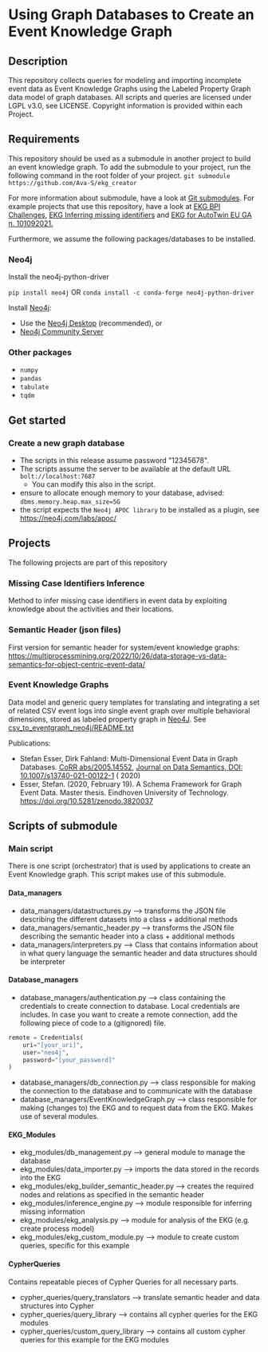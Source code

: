 # Using Graph Databases to Create an Event Knowledge Graph

## Description

This repository collects queries for modeling and importing incomplete event data as Event Knowledge Graphs using the Labeled
Property Graph data model of graph databases.
All scripts and queries are licensed under LGPL v3.0, see LICENSE.
Copyright information is provided within each Project.

## Requirements
This repository should be used as a submodule in another project to build an event knowledge graph.
To add the submodule to your project, run the following command in the root folder of your project.
`git submodule https://github.com/Ava-S/ekg_creator` 

For more information about submodule, have a look at [Git submodules](https://www.atlassian.com/git/tutorials/git-submodule).
For example projects that use this repository, have a look at [EKG BPI Challenges](https://github.com/Ava-S/ekg_bpi_challenges), [EKG Inferring missing identifiers](https://github.com/Ava-S/ekg_inference) and [EKG for AutoTwin EU GA n. 101092021.](https://github.com/Ava-S/ekg_autotwin)

Furthermore, we assume the following packages/databases to be installed.

### Neo4j
Install the neo4j-python-driver

`pip install neo4j`
OR
`conda install -c conda-forge neo4j-python-driver`

Install [Neo4j](https://neo4j.com/download/):

- Use the [Neo4j Desktop](https://neo4j.com/download-center/#desktop)  (recommended), or
- [Neo4j Community Server](https://neo4j.com/download-center/#community)

### Other packages
- `numpy`
- `pandas`
- `tabulate`
- `tqdm`

## Get started

### Create a new graph database

- The scripts in this release assume password "12345678".
- The scripts assume the server to be available at the default URL `bolt://localhost:7687`
  - You can modify this also in the script.
- ensure to allocate enough memory to your database, advised: `dbms.memory.heap.max_size=5G`
- the script expects the `Neo4j APOC library` to be installed as a plugin, see https://neo4j.com/labs/apoc/


## Projects

The following projects are part of this repository

### Missing Case Identifiers Inference
Method to infer missing case identifiers in event data by exploiting knowledge about the activities and their locations.

### Semantic Header (json files)
First version for semantic header for system/event knowledge graphs: https://multiprocessmining.org/2022/10/26/data-storage-vs-data-semantics-for-object-centric-event-data/

### Event Knowledge Graphs

Data model and generic query templates for translating and integrating a set of related CSV event logs into single event
graph over multiple behavioral dimensions, stored as labeled property graph in [Neo4J](https://neo4j.com/).
See [csv_to_eventgraph_neo4j/README.txt](ekg_creator/README.txt)

Publications:

- Stefan Esser, Dirk Fahland: Multi-Dimensional Event Data in Graph
  Databases. [CoRR abs/2005.14552](https://arxiv.org/abs/2005.14552), [Journal on Data Semantics, DOI: 10.1007/s13740-021-00122-1](https://dx.doi.org/10.1007/s13740-021-00122-1) (
  2020)
- Esser, Stefan. (2020, February 19). A Schema Framework for Graph Event Data. Master thesis. Eindhoven University of
  Technology. https://doi.org/10.5281/zenodo.3820037



## Scripts of submodule

### Main script
There is one script (orchestrator) that is used by applications to create an Event Knowledge graph. This script makes use of this submodule.

#### Data_managers

- data_managers/datastructures.py --> transforms the JSON file describing the different datasets into a class + additional methods
- data_managers/semantic_header.py --> transforms the JSON file describing the semantic header into a class + additional methods
- data_managers/interpreters.py --> Class that contains information about in what query language the semantic header and data structures should be interpreter


#### Database_managers
- database_managers/authentication.py  --> class containing the credentials to create connection to database. Local credentials are includes.
In case you want to create a remote connection, add the following piece of code to a (gitignored) file.
```python
remote = Credentials(
    uri="[your_uri]",
    user="neo4j",
    password="[your_password]"
)
```
- database_managers/db_connection.py --> class responsible for making the connection to the database and to communicate with the database
- database_managers/EventKnowledgeGraph.py --> class responsible for making (changes to) the EKG and to request data from the EKG. Makes use of several modules.

#### EKG_Modules
- ekg_modules/db_management.py --> general module to manage the database
- ekg_modules/data_importer.py --> imports the data stored in the records into the EKG
- ekg_modules/ekg_builder_semantic_header.py --> creates the required nodes and relations as specified in the semantic header
- ekg_modules/inference_engine.py --> module responsible for inferring missing information
- ekg_modules/ekg_analysis.py --> module for analysis of the EKG (e.g. create process model)
- ekg_modules/ekg_custom_module.py --> module to create custom queries, specific for this example

#### CypherQueries
Contains repeatable pieces of Cypher Queries for all necessary parts.
- cypher_queries/query_translators --> translate semantic header and data structures into Cypher
- cypher_queries/query_library --> contains all cypher queries for the EKG modules
- cypher_queries/custom_query_library --> contains all custom cypher queries for this example for the EKG modules




